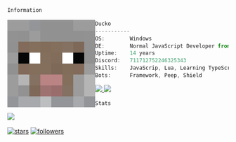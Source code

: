 ```bash
Information
```

<img src="SHEEP.png" align="left" width=200>

```ts
Ducko
-----------
OS:        Windows
DE:        Normal JavaScript Developer from Denmark
Uptime:    14 years
Discord:   711712752246325343
Skills:    JavaScrip, Lua, Learning TypeScript
Bots:      Framework, Peep, Shield
```
<p align="left">
  <a href="https://discord.com/users/711712752246325343">
    <img src="https://discord.c99.nl/widget/theme-4/711712752246325343.png"/>
  </a>
  <a href="https://discord.com/users/711712752246325343">
    <img src="https://discord.c99.nl/widget/theme-1/711712752246325343.png"/>
  </a>
</p>
  
```bash
Stats
```

<a href="https://github.com/DuckoDas/">
  <img src="https://komarev.com/ghpvc/?username=DuckoDas&color=5865f2&style=for-the-badge">
</a>

[![stars](https://img.shields.io/github/stars/DuckoDas?color=5865f2&label=stars&style=for-the-badge)](https://github.com/DuckoDas/)
[![followers](https://img.shields.io/github/followers/DuckoDas?color=5865f2&style=for-the-badge)](https://github.com/DuckoDas/)
